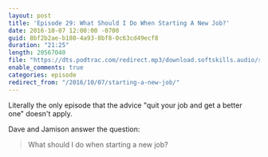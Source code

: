 ```yaml
---
layout: post
title: 'Episode 29: What Should I Do When Starting A New Job?'
date: 2016-10-07 12:00:00 -0700
guid: 8bf2b2ae-b180-4a93-8bf8-0c63cd49ecf8
duration: "21:25"
length: 20567040
file: "https://dts.podtrac.com/redirect.mp3/download.softskills.audio/sse-029.mp3"
enable_comments: true
categories: episode
redirect_from: "/2016/10/07/starting-a-new-job/"
---
```


Literally the only episode that the advice "quit your job and get a better one" doesn't apply.

Dave and Jamison answer the question:

> What should I do when starting a new job?
